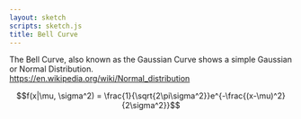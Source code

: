 ```yaml
---
layout: sketch
scripts: sketch.js
title: Bell Curve
---
```


The Bell Curve, also known as the Gaussian Curve shows a simple Gaussian or Normal Distribution.   
<https://en.wikipedia.org/wiki/Normal_distribution>

$$f(x|\mu, \sigma^2) = \frac{1}{\sqrt{2\pi\sigma^2}}e^{-\frac{(x-\mu)^2}{2\sigma^2}}$$
